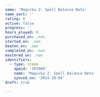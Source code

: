 ```yaml
---
name: 'Magicka 2: Spell Balance Beta'
name_sort: ''
rating: 0
active: false
progress: ''
hours_played: 0
purchased_on: .nan
started_on: .nan
beaten_on: .nan
completed_on: .nan
mastered_on: .nan
identifiers:
  - type: steam
    appid: '397080'
    name: 'Magicka 2: Spell Balance Beta'
    synced_on: '2024-10-04'
draft: true

---
```

